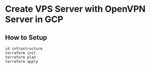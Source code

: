 # Create VPS Server with OpenVPN Server in GCP

## How to Setup

`cd infrastructure` \
`terraform init` \
`terraform plan` \
`terraform apply`
